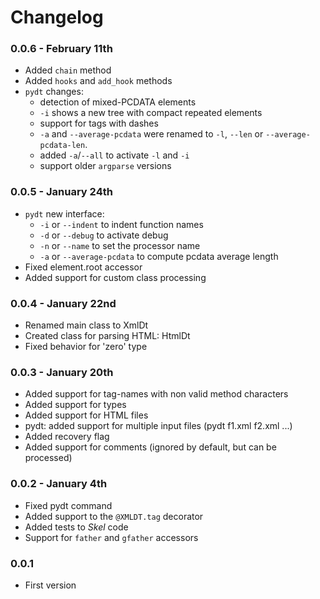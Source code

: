 # Changelog

### 0.0.6 - February 11th

 - Added `chain` method
 - Added `hooks` and `add_hook` methods
 - `pydt` changes:
   - detection of mixed-PCDATA elements
   - `-i` shows a new tree with compact repeated elements
   - support for tags with dashes
   - `-a` and `--average-pcdata` were renamed to `-l`, `--len` or
     `--average-pcdata-len`.
   - added `-a`/`--all` to activate `-l` and `-i`
   - support older `argparse` versions

### 0.0.5 - January 24th

 - `pydt` new interface:
   - `-i` or `--indent` to indent function names
   - `-d` or `--debug` to activate debug
   - `-n` or `--name` to set the processor name
   - `-a` or `--average-pcdata` to compute pcdata average length
 - Fixed element.root accessor
 - Added support for custom class processing

### 0.0.4 - January 22nd

 - Renamed main class to XmlDt
 - Created class for parsing HTML: HtmlDt
 - Fixed behavior for 'zero' type

### 0.0.3 - January 20th

 - Added support for tag-names with non valid method characters
 - Added support for types
 - Added support for HTML files 
 - pydt: added support for multiple input files (pydt f1.xml f2.xml ...)
 - Added recovery flag
 - Added support for comments (ignored by default, but can be processed)

### 0.0.2 - January 4th

 - Fixed pydt command
 - Added support to the `@XMLDT.tag` decorator
 - Added tests to _Skel_ code
 - Support for `father` and `gfather` accessors

### 0.0.1

 - First version
